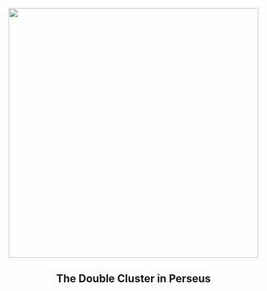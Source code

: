 
<p align="center"><img src="https://apod.nasa.gov/apod/image/2508/DoubleClusterBrecher1024.jpg" width="500" height="500"></p>
<h2 align="center"> The Double Cluster in Perseus </h2>
